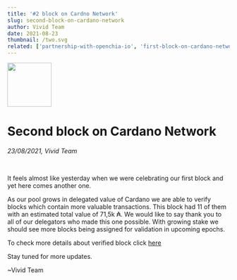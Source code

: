 ```yaml
---
title: '#2 block on Cardno Network'
slug: second-block-on-cardano-network
author: Vivid Team
date: 2021-08-23
thumbnail: /two.svg
related: ['partnership-with-openchia-io', 'first-block-on-cardano-network',]
---
```


<div class="d-flex align-center">
  <img width="100" height="100" src="/two.svg" class="mr-4">
  <h1 class="d-inline-block mb-0 text-left">Second block on Cardano Network</h1>
</div>

<i class="mb-4">23/08/2021, Vivid Team</i>

<br />

It feels almost like yesterday when we were celebrating our first block and yet here
comes another one. 

As our pool grows in delegated value of Cardano we are able to verify blocks which contain
more valuable transactions. This block had 11 of them with an estimated total value of 71,5k ₳.
We would like to say thank you to all of our delegators who made this one possible. With
growing stake we should see more blocks being assigned for validation in upcoming epochs.

To check more details about verified block click [here](https://cardanoscan.io/transactions?blockHeight=6143638)

Stay tuned for more updates.

~Vivid Team
